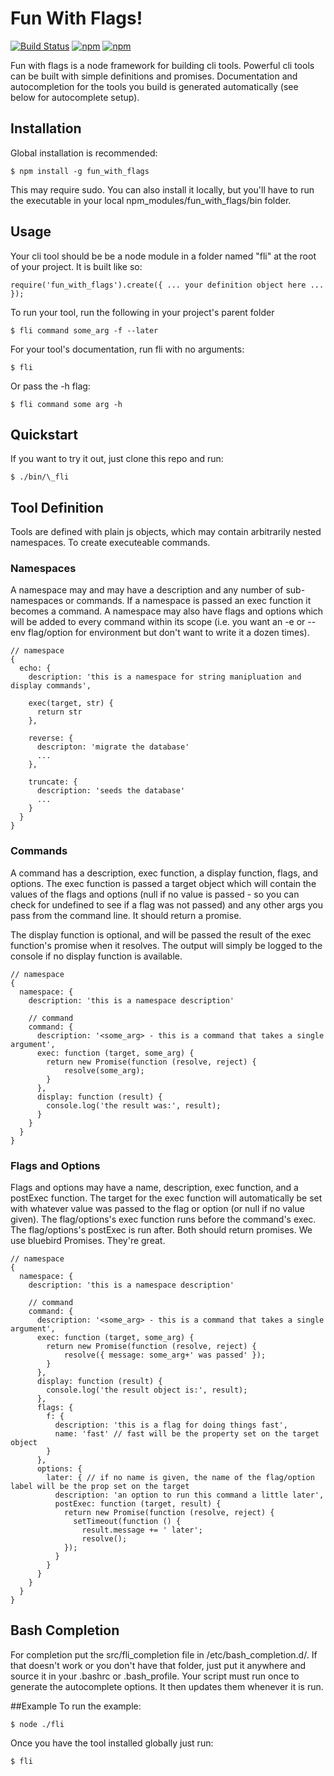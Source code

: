 # Fun With Flags!
[![Build Status](https://travis-ci.org/gkchestertron/fun_with_flags.svg?branch=master)](https://travis-ci.org/gkchestertron/fun_with_flags)
[![npm](https://img.shields.io/npm/dt/fun_with_flags.svg)]()
[![npm](https://img.shields.io/npm/v/fun_with_flags.svg)]()

Fun with flags is a node framework for building cli tools. Powerful cli tools can be built with simple definitions and promises. Documentation and autocompletion for the tools you build is generated automatically (see below for autocomplete setup).

## Installation
Global installation is recommended:
```
$ npm install -g fun_with_flags
```
This may require sudo. You can also install it locally, but you'll have to run the executable in your local npm_modules/fun_with_flags/bin folder.

## Usage
Your cli tool should be be a node module in a folder named "fli" at the root of your project. It is built like so:
```
require('fun_with_flags').create({ ... your definition object here ... });
```
To run your tool, run the following in your project's parent folder
```
$ fli command some_arg -f --later
```
For your tool's documentation, run fli with no arguments:
```
$ fli
```
Or pass the -h flag:
```
$ fli command some arg -h
```

## Quickstart
If you want to try it out, just clone this repo and run:
```
$ ./bin/\_fli
```

## Tool Definition
Tools are defined with plain js objects, which may contain arbitrarily nested namespaces. To create executeable commands.

### Namespaces
A namespace may and may have a description and any number of sub-namespaces or commands. If a namespace is passed an exec function it becomes a command. A namespace may also have flags and options which will be added to every command within its scope (i.e. you want an -e or --env flag/option for environment but don't want to write it a dozen times).
```
// namespace
{
  echo: {
    description: 'this is a namespace for string manipluation and display commands',

    exec(target, str) {
      return str
    },

    reverse: {
      descripton: 'migrate the database'
      ...
    },

    truncate: {
      description: 'seeds the database'
      ...
    }
  }
}
```

### Commands 
A command has a description, exec function, a display function, flags, and options. The exec function is passed a target object which will contain the values of the flags and options (null if no value is passed - so you can check for undefined to see if a flag was not passed) and any other args you pass from the command line. It should return a promise.

The display function is optional, and will be passed the result of the exec function's promise when it resolves. The output will simply be logged to the console if no display function is available.
```
// namespace
{
  namespace: {
    description: 'this is a namespace description'

    // command
    command: {
      description: '<some_arg> - this is a command that takes a single argument',
      exec: function (target, some_arg) {
        return new Promise(function (resolve, reject) {
            resolve(some_arg);
        }
      },
      display: function (result) {
        console.log('the result was:', result);
      }
    }
  }
}
```

### Flags and Options
Flags and options may have a name, description, exec function, and a postExec function. The target for the exec function will automatically be set with whatever value was passed to the flag or option (or null if no value given). The flag/options's exec function runs before the command's exec. The flag/options's postExec is run after. Both should return promises. We use bluebird Promises. They're great.
```
// namespace
{
  namespace: {
    description: 'this is a namespace description'

    // command
    command: {
      description: '<some_arg> - this is a command that takes a single argument',
      exec: function (target, some_arg) {
        return new Promise(function (resolve, reject) {
            resolve({ message: some_arg+' was passed' });
        }
      },
      display: function (result) {
        console.log('the result object is:', result);
      },
      flags: {
        f: {
          description: 'this is a flag for doing things fast',
          name: 'fast' // fast will be the property set on the target object
        }
      },
      options: {
        later: { // if no name is given, the name of the flag/option label will be the prop set on the target
          description: 'an option to run this command a little later',
          postExec: function (target, result) {
            return new Promise(function (resolve, reject) {
              setTimeout(function () {
                result.message += ' later';
                resolve();
            });
          }
        }
      }
    }
  }
}
```

## Bash Completion
For completion put the src/fli\_completion file in /etc/bash\_completion.d/. If that doesn't work or you don't have that folder, just put it anywhere and source it in your .bashrc or .bash\_profile. Your script must run once to generate the autocomplete options. It then updates them whenever it is run.

##Example
To run the example:
```
$ node ./fli
```
Once you have the tool installed globally just run:
```
$ fli
```
